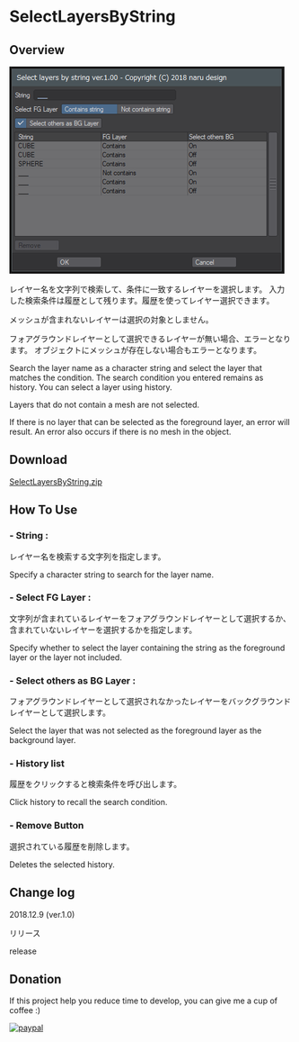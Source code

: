 # SelectLayersByString

## Overview

![SelectLayersByString](SelectLayersByString100.png)

レイヤー名を文字列で検索して、条件に一致するレイヤーを選択します。
入力した検索条件は履歴として残ります。履歴を使ってレイヤー選択できます。

メッシュが含まれないレイヤーは選択の対象としません。

フォアグラウンドレイヤーとして選択できるレイヤーが無い場合、エラーとなります。
オブジェクトにメッシュが存在しない場合もエラーとなります。

Search the layer name as a character string and select the layer that matches the condition.
The search condition you entered remains as history. You can select a layer using history.

Layers that do not contain a mesh are not selected.

If there is no layer that can be selected as the foreground layer, an error will result.
An error also occurs if there is no mesh in the object.

## Download

[SelectLayersByString.zip](SelectLayersByString.zip)

## How To Use

### - String :

レイヤー名を検索する文字列を指定します。

Specify a character string to search for the layer name.

### - Select FG Layer :

文字列が含まれているレイヤーをフォアグラウンドレイヤーとして選択するか、含まれていないレイヤーを選択するかを指定します。

Specify whether to select the layer containing the string as the foreground layer or the layer not included.

### - Select others as BG Layer :

フォアグラウンドレイヤーとして選択されなかったレイヤーをバックグラウンドレイヤーとして選択します。

Select the layer that was not selected as the foreground layer as the background layer.

### - History list

履歴をクリックすると検索条件を呼び出します。

Click history to recall the search condition.

### - Remove Button

選択されている履歴を削除します。

Deletes the selected history.

## Change log

2018.12.9 (ver.1.0)

リリース

release

## Donation
If this project help you reduce time to develop, you can give me a cup of coffee :) 

[![paypal](https://www.paypalobjects.com/en_US/i/btn/btn_donateCC_LG.gif)](https://www.paypal.com/cgi-bin/webscr?cmd=_s-xclick&hosted_button_id=ASSXUYRELGTZ2)